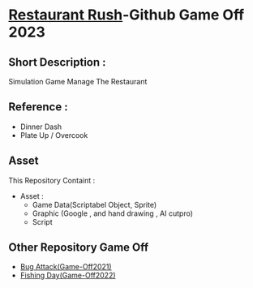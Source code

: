 # [Restaurant Rush](hemite123.itch.io/restuarant-rush)-Github Game Off 2023

## Short Description :
Simulation Game Manage The Restaurant 

## Reference :
- Dinner Dash
- Plate Up / Overcook

## Asset
This Repository Containt :
 - Asset :
   - Game Data(Scriptabel Object, Sprite)
   - Graphic (Google , and hand drawing , AI cutpro)
   - Script 


## Other Repository Game Off
- [Bug Attack(Game-Off2021)]()
- [Fishing Day(Game-Off2022)]()
